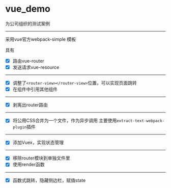 # vue_demo
为公司组织的测试案例

---

采用vue官方webpack-simple 模板  

具有
- [x] 路由vue-router
- [x] 发送请求vue-resource

---

- [x] 调整了`<router-view></router-view>`位置，可以实现页面跳转
- [x] 在组件中引用其他组件

---  

- [x] 剥离出router路由

---

- [x] 将公用CSS合并为一个文件，作为异步调用
主要使用`extract-text-webpack-plugin`插件

---

- [x] 添加Vuex，实现状态管理

---

- [x] 移除router模块到单独文件里
- [x] 使用render函数

---   

- [x] 函数式跳转，隐藏侧边栏，赋值state